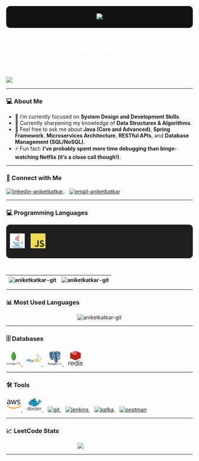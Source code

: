 <div align="center" style="background-color: #121212; color: #ffffff; padding: 20px; border-radius: 10px;">
  <img src="https://camo.githubusercontent.com/c24b86c234ef154ad8b0a621713ffda5e56e2b1190171a2b6ef2139621e71c14/68747470733a2f2f63646e2e686173686e6f64652e636f6d2f7265732f686173686e6f64652f696d6167652f75706c6f61642f76313639303033343935363534362f31303163313639342d376538372d343538652d616664352d6162363563343863343638652e676966"/>
</div>

<h1 align="center" style="color: #ffffff;"><👋 Hello, World!/> </h1>
<h3 align="center" style="color: #ffffff;">I'm Aniket Katkar, a passionate Backend Developer from India</h3>

<p align="left" style="color: #ffffff;"> <img src="https://komarev.com/ghpvc/?username=aniketkatkar-git&label=Profile%20views&color=0e75b6&style=flat" alt="aniketkatkar-git" /> </p>

---

### 💻 About Me
- 🔭 I’m currently focused on **System Design and Development Skills**.
- 🌱 Currently sharpening my knowledge of **Data Structures & Algorithms**.
- 💬 Feel free to ask me about **Java (Core and Advanced)**, **Spring Framework**, **Microservices Architecture**, **RESTful APIs**, and **Database Management (SQL/NoSQL)**.
- ⚡ Fun fact: **I’ve probably spent more time debugging than binge-watching Netflix (it’s a close call though!).**

---

### 🤝 Connect with Me
<p align="left">
  <a href="https://www.linkedin.com/in/aniketkatkar/" target="blank">
    <img align="center" src="https://raw.githubusercontent.com/rahuldkjain/github-profile-readme-generator/master/src/images/icons/Social/linked-in-alt.svg" alt="linkedin-aniketkatkar" height="30" width="40" />
  </a>
  &nbsp;&nbsp; <!-- Adding space -->
  <a href="mailto:aniketkatkar73@gmail.com" target="blank">
    <img align="center" src="https://cdn-icons-png.flaticon.com/512/732/732200.png" alt="email-aniketkatkar" height="30" width="40" />
  </a>
</p>

---

### 💻 Programming Languages
<div align="center" style="background-color: #1f1f1f; color: #ffffff; padding: 10px; border-radius: 10px;">
  <p align="left">
    <a href="https://www.java.com" target="_blank" rel="noreferrer">
      <img src="https://raw.githubusercontent.com/devicons/devicon/master/icons/java/java-original.svg" alt="java" width="40" height="40"/>
    </a> 
    &nbsp;&nbsp; <!-- Adding space -->
    <a href="https://developer.mozilla.org/en-US/docs/Web/JavaScript" target="_blank" rel="noreferrer">
      <img src="https://raw.githubusercontent.com/devicons/devicon/master/icons/javascript/javascript-original.svg" alt="javascript" width="40" height="40"/>
    </a> 
  </p>
</div>

&nbsp;&nbsp; <!-- Adding space between sections -->

| <img src="https://github-readme-stats.vercel.app/api?username=aniketkatkar-git&show_icons=true&locale=en&theme=dark&hide_border=true&card_width=550" alt="aniketkatkar-git" width="500" /> | <img src="https://github-readme-streak-stats.herokuapp.com/?user=aniketkatkar-git&theme=dark&hide_border=true&card_width=550" alt="aniketkatkar-git" width="500" /> |
|---|---|

---

### 📊 Most Used Languages
<p align="center">
  <img src="https://github-readme-stats.vercel.app/api/top-langs?username=aniketkatkar-git&show_icons=true&locale=en&layout=compact&theme=dark&hide_border=true" alt="aniketkatkar-git" style="max-width: 100%; height: auto;" />
</p>

---

### 🗄️ Databases
<p align="left">
  <a href="https://www.mongodb.com/" target="_blank" rel="noreferrer">
    <img src="https://raw.githubusercontent.com/devicons/devicon/master/icons/mongodb/mongodb-original-wordmark.svg" alt="mongodb" width="40" height="40"/>
  </a>
  &nbsp;&nbsp; <!-- Adding space -->
  <a href="https://www.mysql.com/" target="_blank" rel="noreferrer">
    <img src="https://raw.githubusercontent.com/devicons/devicon/master/icons/mysql/mysql-original-wordmark.svg" alt="mysql" width="40" height="40"/>
  </a> 
  &nbsp;&nbsp; <!-- Adding space -->
  <a href="https://www.postgresql.org" target="_blank" rel="noreferrer">
    <img src="https://raw.githubusercontent.com/devicons/devicon/master/icons/postgresql/postgresql-original-wordmark.svg" alt="postgresql" width="40" height="40"/>
  </a>
  &nbsp;&nbsp; <!-- Adding space -->
  <a href="https://redis.io" target="_blank" rel="noreferrer">
    <img src="https://raw.githubusercontent.com/devicons/devicon/master/icons/redis/redis-original-wordmark.svg" alt="redis" width="40" height="40"/>
  </a>
</p>

---

### 🛠️ Tools
<p align="left">
  <a href="https://aws.amazon.com" target="_blank" rel="noreferrer">
    <img src="https://raw.githubusercontent.com/devicons/devicon/master/icons/amazonwebservices/amazonwebservices-original-wordmark.svg" alt="aws" width="40" height="40"/>
  </a> 
  &nbsp;&nbsp; <!-- Adding space -->
  <a href="https://www.docker.com/" target="_blank" rel="noreferrer">
    <img src="https://raw.githubusercontent.com/devicons/devicon/master/icons/docker/docker-original-wordmark.svg" alt="docker" width="40" height="40"/>
  </a>
  &nbsp;&nbsp; <!-- Adding space -->
  <a href="https://git-scm.com/" target="_blank" rel="noreferrer">
    <img src="https://www.vectorlogo.zone/logos/git-scm/git-scm-icon.svg" alt="git" width="40" height="40"/>
  </a>
  &nbsp;&nbsp; <!-- Adding space -->
  <a href="https://www.jenkins.io" target="_blank" rel="noreferrer">
    <img src="https://www.vectorlogo.zone/logos/jenkins/jenkins-icon.svg" alt="jenkins" width="40" height="40"/>
  </a>
  &nbsp;&nbsp; <!-- Adding space -->
  <a href="https://kafka.apache.org/" target="_blank" rel="noreferrer">
    <img src="https://www.vectorlogo.zone/logos/apache_kafka/apache_kafka-icon.svg" alt="kafka" width="40" height="40"/>
  </a>
  &nbsp;&nbsp; <!-- Adding space -->
  <a href="https://postman.com" target="_blank" rel="noreferrer">
    <img src="https://www.vectorlogo.zone/logos/getpostman/getpostman-icon.svg" alt="postman" width="40" height="40"/>
  </a> 
</p>

---

### 📈 LeetCode Stats
<p align="center" style="color: #ffffff;">
  <img src="https://leetcard.jacoblin.cool/aniketkatkar?ext=heatmap" alt="LeetCode Stats" style="max-width: 100%; height: auto;" />
</p>

---
